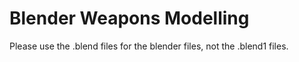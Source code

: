 # Blender Weapons Modelling
 
Please use the .blend files for the blender files, not the .blend1 files.
